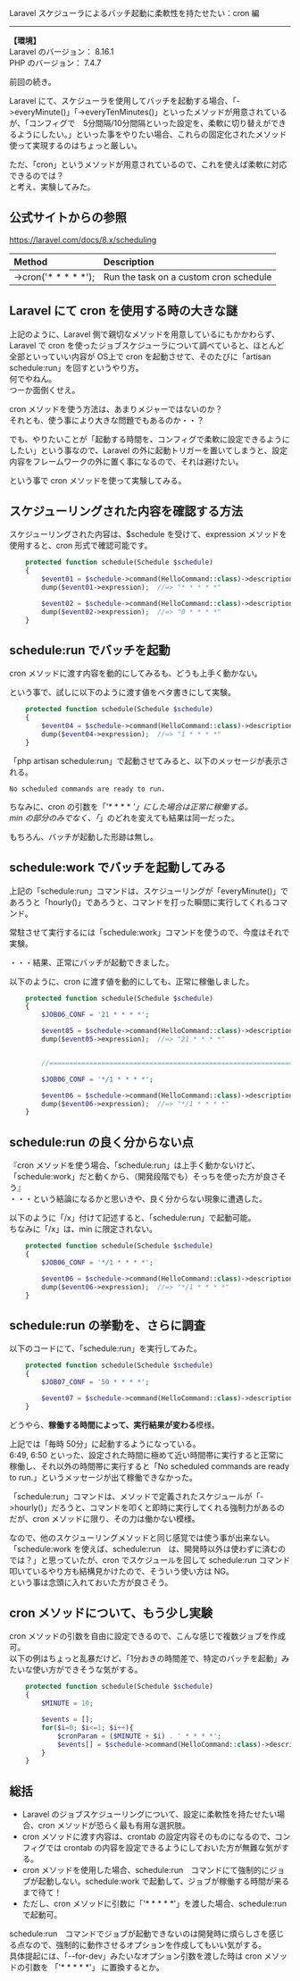Laravel スケジューラによるバッチ起動に柔軟性を持たせたい：cron 編

__________________________________________________________________________________________
**【環境】**  
Laravel のバージョン： 8.16.1  
PHP のバージョン： 7.4.7  

前回の続き。  

Laravel にて、スケジューラを使用してバッチを起動する場合、「->everyMinute()」「->everyTenMinutes()」といったメソッドが用意されているが、「コンフィグで　5分間隔/10分間隔といった設定を、柔軟に切り替えができるようにしたい。」といった事をやりたい場合、これらの固定化されたメソッド使って実現するのはちょっと厳しい。  

ただ、「cron」というメソッドが用意されているので、これを使えば柔軟に対応できるのでは？  
と考え、実験してみた。  

## 公式サイトからの参照
https://laravel.com/docs/8.x/scheduling


|  Method                           |  Description                                              |
|:----------------------------------|:----------------------------------------------------------|
|  ->cron('* * * * *');             |  Run the task on a custom cron schedule                   |


## Laravel にて cron を使用する時の大きな謎
上記のように、Laravel 側で親切なメソッドを用意しているにもかかわらず、Laravel で cron を使ったジョブスケジューラについて調べていると、ほとんど全部といっていい内容が OS上で cron を起動させて、そのたびに「artisan schedule:run」を回すというやり方。  
何でやねん。  
つーか面倒くせえ。  

cron メソッドを使う方法は、あまりメジャーではないのか？  
それとも、使う事により大きな問題でもあるのか・・？

でも、やりたいことが「起動する時間を、コンフィグで柔軟に設定できるようにしたい」という事なので、Laravel の外に起動トリガーを置いてしまうと、設定内容をフレームワークの外に置く事になるので、それは避けたい。  

という事で cron メソッドを使って実験してみる。  


## スケジューリングされた内容を確認する方法
スケジューリングされた内容は、$schedule を受けて、expression メソッドを使用すると、cron 形式で確認可能です。
```php
    protected function schedule(Schedule $schedule)
    {
        $event01 = $schedule->command(HelloCommand::class)->description('Hello command Scheduler')->everyMinute();
        dump($event01->expression);  //=> "* * * * *"

        $event02 = $schedule->command(HelloCommand::class)->description('Hello command Scheduler')->hourly();
        dump($event02->expression);  //=> "0 * * * *"
    }
```

## schedule:run でバッチを起動
cron メソッドに渡す内容を動的にしてみるも、どうも上手く動かない。  

という事で、試しに以下のように渡す値をベタ書きにして実験。
```php
    protected function schedule(Schedule $schedule)
    {
        $event04 = $schedule->command(HelloCommand::class)->description('Hello command Scheduler')->cron('1 * * * *');
        dump($event04->expression);  //=> "1 * * * *"
    }
```

「php artisan schedule:run」で起動させてみると、以下のメッセージが表示される。  
```
No scheduled commands are ready to run.
```

ちなみに、cron の引数を「'* * * * *'」にした場合は正常に稼働する。  
min の部分のみでなく、「*」のどれを変えても結果は同一だった。  

もちろん、バッチが起動した形跡は無し。  


## schedule:work でバッチを起動してみる
上記の「schedule:run」コマンドは、スケジューリングが「everyMinute()」であろうと「hourly()」であろうと、コマンドを打った瞬間に実行してくれるコマンド。  

常駐させて実行するには「schedule:work」コマンドを使うので、今度はそれで実験。  

・・・結果、正常にバッチが起動できました。   

以下のように、cron に渡す値を動的にしても、正常に稼働しました。  
```php
    protected function schedule(Schedule $schedule)
    {
        $JOB06_CONF = '21 * * * *';

        $event05 = $schedule->command(HelloCommand::class)->description('Hello command Scheduler')->cron($JOB06_CONF);
        dump($event05->expression);  //=> "21 * * * *"


        //==============================================================

        $JOB06_CONF = '*/1 * * * *';

        $event06 = $schedule->command(HelloCommand::class)->description('Hello command Scheduler')->cron($JOB06_CONF);
        dump($event06->expression);  //=> "*/1 * * * *"
    }
```


## schedule:run の良く分からない点
『cron メソッドを使う場合、「schedule:run」は上手く動かないけど、「schedule:work」だと動くから、（開発段階でも）そっちを使った方が良さそう』  
・・・という結論になるかと思いきや、良く分からない現象に遭遇した。  


以下のように「/x」付けて記述すると、「schedule:run」で起動可能。  
ちなみに「/x」は、min に限定されない。  
```php
    protected function schedule(Schedule $schedule)
    {
        $JOB06_CONF = '*/1 * * * *';

        $event06 = $schedule->command(HelloCommand::class)->description('Hello command Scheduler')->cron($JOB06_CONF);
        dump($event06->expression);  //=> "*/1 * * * *"
    }
```


## schedule:run の挙動を、さらに調査
以下のコードにて、「schedule:run」を実行してみた。
```php
    protected function schedule(Schedule $schedule)
    {
        $JOB07_CONF = '50 * * * *';

        $event07 = $schedule->command(HelloCommand::class)->description('Hello command Scheduler')->cron($JOB07_CONF);
    }
```

どうやら、**稼働する時間によって、実行結果が変わる**模様。  

上記では「毎時 50分」に起動するようになっている。  
6:49, 6:50 といった、設定された時間に極めて近い時間帯に実行すると正常に稼働し、それ以外の時間帯に実行すると「No scheduled commands are ready to run.」というメッセージが出て稼働できなかった。  

「schedule:run」コマンドは、メソッドで定義されたスケジュールが「->hourly()」だろうと、コマンドを叩くと即時に実行してくれる強制力があるのだが、cron メソッドに限り、その力は働かない模様。  

なので、他のスケジューリングメソッドと同じ感覚では使う事が出来ない。  
「schedule:work を使えば、schedule:run　は、開発時以外は使わずに済むのでは？」と思っていたが、cron でスケジュールを回して schedule:run コマンド叩いているやり方も結構見かけたので、そういう使い方は NG。  
という事は念頭に入れておいた方が良さそう。  


## cron メソッドについて、もう少し実験
cron メソッドの引数を自由に設定できるので、こんな感じで複数ジョブを作成可。  
以下の例はちょっと乱暴だけど、「1分おきの時間差で、特定のバッチを起動」みたいな使い方ができそうな気がする。  
```php
    protected function schedule(Schedule $schedule)
    {
        $MINUTE = 10;

        $events = [];
        for($i=0; $i<=1; $i++){
            $cronParam = ($MINUTE + $i) . ' * * * *';
            $events[] = $schedule->command(HelloCommand::class)->description('Hello command Scheduler')->cron($cronParam);
        }
    }
```

## 総括

 * Laravel のジョブスケジューリングについて、設定に柔軟性を持たせたい場合、cron メソッドが恐らく最も有用な選択肢。
 * cron メソッドに渡す内容は、crontab の設定内容そのものになるので、コンフィグでは crontab の内容を設定できるようにしておいた方が無難な気がする。
 * cron メソッドを使用した場合、schedule:run　コマンドにて強制的にジョブが起動しない。schedule:work で起動して、ジョブが稼働する時間が来るまで待て！
 * ただし、cron メソッドに引数に「'* * * * *'」を渡した場合、schedule:run で起動可。

schedule:run　コマンドでジョブが起動できないのは開発時に煩らしさを感じる点なので、強制的に動作させるオプションを作成してもいい気がする。  
具体提起には、「--for-dev」みたいなオプション引数を渡した時は cron メソッドの引数を 「'* * * * *'」 に置換するとか。  


